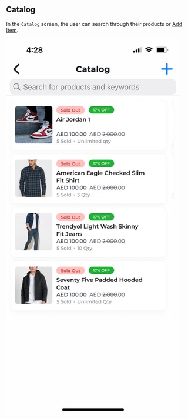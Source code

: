 ## Catalog

In the `Catalog` screen, the user can search through their products or [Add Item](./add-item.md).

![Catalog Screen](../../images/screenshots/catalog/01.jpg?raw=true "Catalog")
